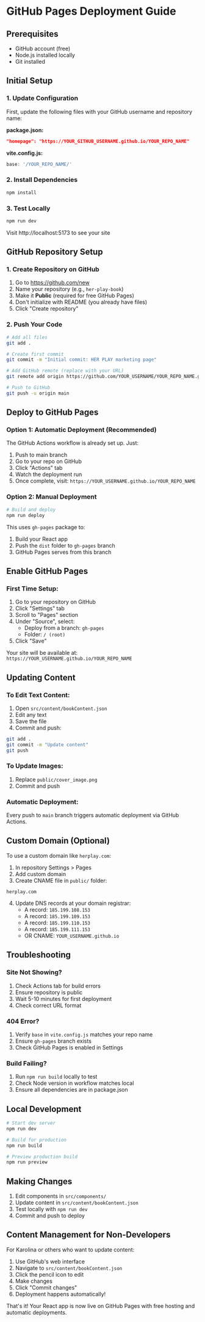 # GitHub Pages Deployment Guide

## Prerequisites
- GitHub account (free)
- Node.js installed locally
- Git installed

## Initial Setup

### 1. Update Configuration
First, update the following files with your GitHub username and repository name:

**package.json:**
```json
"homepage": "https://YOUR_GITHUB_USERNAME.github.io/YOUR_REPO_NAME"
```

**vite.config.js:**
```js
base: '/YOUR_REPO_NAME/'
```

### 2. Install Dependencies
```bash
npm install
```

### 3. Test Locally
```bash
npm run dev
```
Visit http://localhost:5173 to see your site

## GitHub Repository Setup

### 1. Create Repository on GitHub
1. Go to https://github.com/new
2. Name your repository (e.g., `her-play-book`)
3. Make it **Public** (required for free GitHub Pages)
4. Don't initialize with README (you already have files)
5. Click "Create repository"

### 2. Push Your Code
```bash
# Add all files
git add .

# Create first commit
git commit -m "Initial commit: HER PLAY marketing page"

# Add GitHub remote (replace with your URL)
git remote add origin https://github.com/YOUR_USERNAME/YOUR_REPO_NAME.git

# Push to GitHub
git push -u origin main
```

## Deploy to GitHub Pages

### Option 1: Automatic Deployment (Recommended)
The GitHub Actions workflow is already set up. Just:

1. Push to main branch
2. Go to your repo on GitHub
3. Click "Actions" tab
4. Watch the deployment run
5. Once complete, visit: `https://YOUR_USERNAME.github.io/YOUR_REPO_NAME`

### Option 2: Manual Deployment
```bash
# Build and deploy
npm run deploy
```

This uses `gh-pages` package to:
1. Build your React app
2. Push the `dist` folder to `gh-pages` branch
3. GitHub Pages serves from this branch

## Enable GitHub Pages

### First Time Setup:
1. Go to your repository on GitHub
2. Click "Settings" tab
3. Scroll to "Pages" section
4. Under "Source", select:
   - Deploy from a branch: `gh-pages`
   - Folder: `/ (root)`
5. Click "Save"

Your site will be available at:
`https://YOUR_USERNAME.github.io/YOUR_REPO_NAME`

## Updating Content

### To Edit Text Content:
1. Open `src/content/bookContent.json`
2. Edit any text
3. Save the file
4. Commit and push:
```bash
git add .
git commit -m "Update content"
git push
```

### To Update Images:
1. Replace `public/cover_image.png`
2. Commit and push

### Automatic Deployment:
Every push to `main` branch triggers automatic deployment via GitHub Actions.

## Custom Domain (Optional)

To use a custom domain like `herplay.com`:

1. In repository Settings > Pages
2. Add custom domain
3. Create CNAME file in `public/` folder:
```
herplay.com
```

4. Update DNS records at your domain registrar:
   - A record: `185.199.108.153`
   - A record: `185.199.109.153`
   - A record: `185.199.110.153`
   - A record: `185.199.111.153`
   - OR CNAME: `YOUR_USERNAME.github.io`

## Troubleshooting

### Site Not Showing?
1. Check Actions tab for build errors
2. Ensure repository is public
3. Wait 5-10 minutes for first deployment
4. Check correct URL format

### 404 Error?
1. Verify `base` in `vite.config.js` matches your repo name
2. Ensure `gh-pages` branch exists
3. Check GitHub Pages is enabled in Settings

### Build Failing?
1. Run `npm run build` locally to test
2. Check Node version in workflow matches local
3. Ensure all dependencies are in package.json

## Local Development

```bash
# Start dev server
npm run dev

# Build for production
npm run build

# Preview production build
npm run preview
```

## Making Changes

1. Edit components in `src/components/`
2. Update content in `src/content/bookContent.json`
3. Test locally with `npm run dev`
4. Commit and push to deploy

## Content Management for Non-Developers

For Karolina or others who want to update content:

1. Use GitHub's web interface
2. Navigate to `src/content/bookContent.json`
3. Click the pencil icon to edit
4. Make changes
5. Click "Commit changes"
6. Deployment happens automatically!

That's it! Your React app is now live on GitHub Pages with free hosting and automatic deployments.